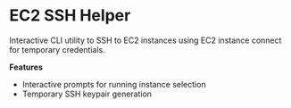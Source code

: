 # EC2 SSH Helper

Interactive CLI utility to SSH to EC2 instances using EC2 instance connect for temporary credentials.

**Features**
- Interactive prompts for running instance selection
- Temporary SSH keypair generation

